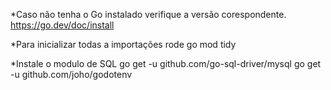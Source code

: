 
*Caso não tenha o Go instalado verifique a versão corespondente.
https://go.dev/doc/install

*Para inicializar todas a importações rode 
go mod tidy


*Instale o modulo de SQL
go get -u github.com/go-sql-driver/mysql
go get -u github.com/joho/godotenv

